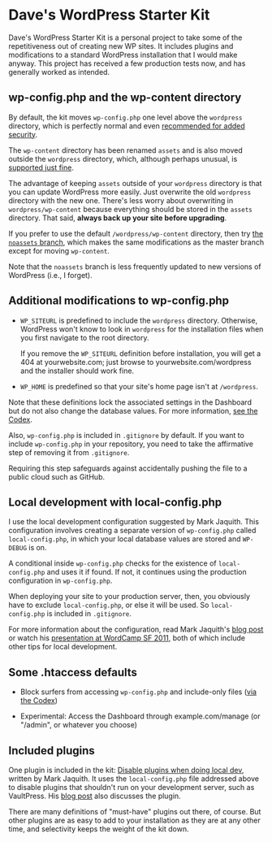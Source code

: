 # Dave's WordPress Starter Kit #

Dave's WordPress Starter Kit is a personal project to take
some of the repetitiveness out of creating new WP sites. It
includes plugins and modifications to a standard WordPress
installation that I would make anyway. This project has
received a few production tests now, and has generally
worked as intended.


## wp-config.php and the wp-content directory ##

By default, the kit moves `wp-config.php` one level above
the `wordpress` directory, which is perfectly normal and
even [recommended for added security][1].

The `wp-content` directory has been renamed `assets` and is
also moved outside the `wordpress` directory, which,
although perhaps unusual, is [supported just fine][2].

The advantage of keeping `assets` outside of your
`wordpress` directory is that you can update WordPress more
easily. Just overwrite the old `wordpress` directory with
the new one. There's less worry about overwriting in
`wordpress/wp-content` because everything should be stored
in the `assets` directory. That said, **always back up your
site before upgrading**.

If you prefer to use the default `/wordpress/wp-content`
directory, then try [the `noassets` branch][8], which makes
the same modifications as the master branch except for
moving `wp-content`.

Note that the `noassets` branch is less frequently updated
to new versions of WordPress (i.e., I forget).


## Additional modifications to wp-config.php ##

*   `WP_SITEURL` is predefined to include the `wordpress`
    directory. Otherwise, WordPress won't know to look in
    `wordpress` for the installation files when you first
    navigate to the root directory.  

    If you remove the `WP_SITEURL` definition before
    installation, you will get a 404 at yourwebsite.com;
    just browse to yourwebsite.com/wordpress and the
    installer should work fine.

*   `WP_HOME` is predefined so that your site's home page
    isn't at `/wordpress`.

Note that these definitions lock the associated settings in
the Dashboard but do not also change the database values.
For more information, [see the Codex][5].

Also, `wp-config.php` is included in `.gitignore` by
default. If you want to include `wp-config.php` in your
repository, you need to take the affirmative step of
removing it from `.gitignore`.

Requiring this step safeguards against accidentally pushing
the file to a public cloud such as GitHub.

## Local development with local-config.php ##

I use the local development configuration suggested by Mark
Jaquith. This configuration involves creating a separate
version of `wp-config.php` called `local-config.php`, in
which your local database values are stored and `WP-DEBUG`
is on.

A conditional inside `wp-config.php` checks for the
existence of `local-config.php` and uses it if found. If
not, it continues using the production configuration in
`wp-config.php`.

When deploying your site to your production server, then,
you obviously have to exclude `local-config.php`, or else it
will be used. So `local-config.php` is included in
`.gitignore`.

For more information about the configuration, read Mark
Jaquith's [blog post][3] or watch his [presentation at
WordCamp SF 2011][4], both of which include other tips for
local development.


## Some .htaccess defaults ##

*   Block surfers from accessing `wp-config.php` and
    include-only files ([via the Codex][9])

*   Experimental: Access the Dashboard through
    example.com/manage (or "/admin", or whatever you choose)


## Included plugins ##

One plugin is included in the kit: [Disable plugins when
doing local dev][7], written by Mark Jaquith. It uses the
`local-config.php` file addressed above to disable plugins
that shouldn't run on your development server, such as
VaultPress. His [blog post][3] also discusses the plugin.

There are many definitions of "must-have" plugins out there,
of course. But other plugins are as easy to add to your
installation as they are at any other time, and selectivity
keeps the weight of the kit down.



[1]: http://codex.wordpress.org/Hardening_WordPress#Securing_wp-config.php
[2]: http://codex.wordpress.org/Editing_wp-config.php#Moving_wp-content
[3]: http://markjaquith.wordpress.com/2011/06/24/wordpress-local-dev-tips/
[4]: http://wordpress.tv/2011/08/20/mark-jaquith-scaling-servers-and-deploys-oh-my/
[5]: http://codex.wordpress.org/Editing_wp-config.php#WordPress_address
[7]: https://gist.github.com/1044546
[8]: https://github.com/dlh01/dave-wpstarterkit/tree/noassets
[9]: http://codex.wordpress.org/Hardening_WordPress
